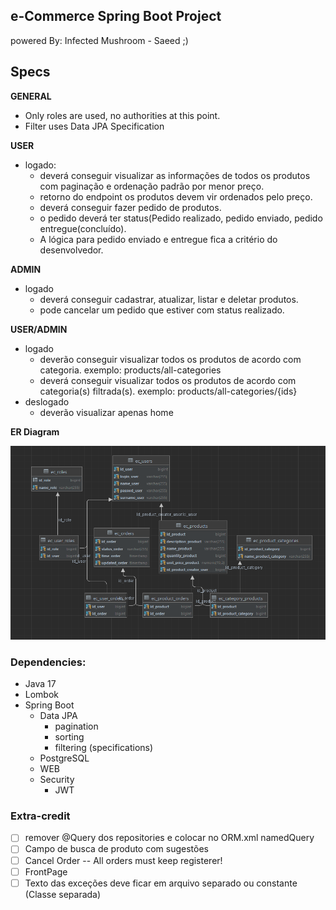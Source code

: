 ## e-Commerce Spring Boot Project

powered By: Infected Mushroom - Saeed ;)

## Specs
**GENERAL**
  - Only roles are used, no authorities at this point.
  - Filter uses Data JPA Specification

**USER**

- logado:
  - deverá conseguir visualizar as informações de todos os produtos com paginação e ordenação padrão por menor preço.
  - retorno do endpoint os produtos devem vir ordenados pelo preço.
  - deverá conseguir fazer pedido de produtos.
  - o pedido deverá ter status(Pedido realizado, pedido enviado, pedido entregue(concluído).
  - A lógica para pedido enviado e entregue fica a critério do desenvolvedor.
  
**ADMIN**
- logado
  - deverá conseguir cadastrar, atualizar, listar e deletar produtos.
  - pode cancelar um pedido que estiver com status realizado.


**USER/ADMIN**
- logado 
  - deverão conseguir visualizar todos os produtos de acordo com categoria. exemplo: products/all-categories
  - deverá conseguir visualizar todos os produtos de acordo com categoria(s) filtrada(s). exemplo: products/all-categories/{ids}
- deslogado
  - deverão visualizar apenas home

**ER Diagram**

![ERD](src/main/resources/static/ERD.webp?raw=true "ERD")

### Dependencies:
- Java 17
- Lombok
- Spring Boot
  - Data JPA
    - pagination
    - sorting
    - filtering (specifications)
  - PostgreSQL
  - WEB
  - Security
    - JWT

### Extra-credit
- [ ] remover @Query dos repositories e colocar no ORM.xml namedQuery    
- [ ] Campo de busca de produto com sugestões
- [ ] Cancel Order -- All orders must keep registerer!
- [ ] FrontPage
- [ ] Texto das exceções deve ficar em arquivo separado ou constante (Classe separada)